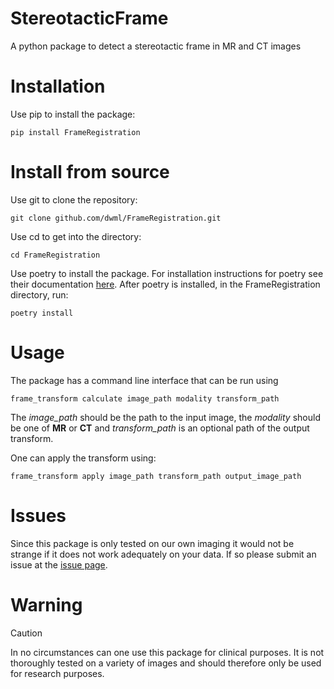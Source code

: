 # StereotacticFrame

A python package to detect a stereotactic frame in MR and CT images

# Installation

Use pip to install the package:

```pip install FrameRegistration```


# Install from source

Use git to clone the repository:

```git clone github.com/dwml/FrameRegistration.git```

Use cd to get into the directory:

```cd FrameRegistration```

Use poetry to install the package. For installation instructions for poetry see their documentation [here](https://python-poetry.org/docs/). After poetry is installed, in the FrameRegistration directory, run:

```poetry install```

# Usage

The package has a command line interface that can be run using

```frame_transform calculate image_path modality transform_path```

The *image_path* should be the path to the input image, the *modality* should be one of **MR** or **CT** and *transform_path* is an optional path of the output transform.

One can apply the transform using:

```frame_transform apply image_path transform_path output_image_path```

# Issues

Since this package is only tested on our own imaging it would not be strange if it does not work adequately on your data. If so please submit an issue at the [issue page](https://github.com/dwml/StereotacticFrame/issues).

# Warning

> [!CAUTION]
> In no circumstances can one use this package for clinical purposes. It is not thoroughly tested on a variety of images and should therefore only be used for research purposes.
